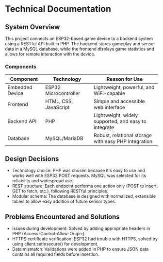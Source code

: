 # Technical Documentation

## System Overview

This project connects an ESP32-based game device to a backend system using a RESTful API built in PHP. The backend stores gameplay and sensor data in a MySQL database, while the frontend displays game statistics and allows for remote interaction with the device.

### Components

| Component       | Technology            | Reason for Use                                          |
|----------------|------------------------|----------------------------------------------------------|
| Embedded Device | ESP32 Microcontroller  | Lightweight, powerful, and WiFi-capable                 |
| Frontend        | HTML, CSS, JavaScript  | Simple and accessible web interface                     |
| Backend API     | PHP                    | Lightweight, widely supported, and easy to integrate    |
| Database        | MySQL/MariaDB          | Robust, relational storage with easy PHP integration     |

## Design Decisions

- Technology choice: PHP was chosen because it's easy to use and works well with ESP32 POST requests. MySQL was selected for its reliability and widespread use.
- REST structure: Each endpoint performs one action only (POST to insert, GET to fetch, etc.), following RESTful principles.
- Modular schema: The database is designed with normalized, extensible tables to allow easy addition of future sensor types.

## Problems Encountered and Solutions

- issues during development: Solved by adding appropriate headers in PHP (Access-Control-Allow-Origin:).
- HTTPS certificate verification: ESP32 had trouble with HTTPS, solved by using client.setInsecure() for development.
- Data mismatch: Validations were added in PHP to ensure JSON data contains all required fields before insertion.



